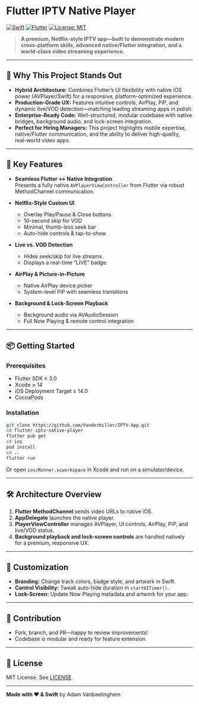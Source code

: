# Flutter IPTV Native Player

[![Swift](https://img.shields.io/badge/Swift-5.6-orange.svg)](https://swift.org) [![Flutter](https://img.shields.io/badge/Flutter-3.0-blue.svg)](https://flutter.dev) [![License: MIT](https://img.shields.io/badge/License-MIT-yellow.svg)](LICENSE)

> **A premium, Netflix-style IPTV app—built to demonstrate modern cross-platform skills, advanced native/Flutter integration, and a world-class video streaming experience.**

---

## 🌟 Why This Project Stands Out

- **Hybrid Architecture:** Combines Flutter’s UI flexibility with native iOS power (AVPlayer/Swift) for a responsive, platform-optimized experience.
- **Production-Grade UX:** Features intuitive controls, AirPlay, PiP, and dynamic live/VOD detection—matching leading streaming apps in polish.
- **Enterprise-Ready Code:** Well-structured, modular codebase with native bridges, background audio, and lock-screen integration.
- **Perfect for Hiring Managers:** This project highlights mobile expertise, native/Flutter communication, and the ability to deliver high-quality, real-world video apps.

---

## 🚀 Key Features

- **Seamless Flutter ↔ Native Integration**  
  Presents a fully native `AVPlayerViewController` from Flutter via robust MethodChannel communication.

- **Netflix-Style Custom UI**  
  - Overlay Play/Pause & Close buttons  
  - 10-second skip for VOD  
  - Minimal, thumb-less seek bar  
  - Auto-hide controls & tap-to-show

- **Live vs. VOD Detection**  
  - Hides seek/skip for live streams  
  - Displays a real-time “LIVE” badge

- **AirPlay & Picture-in-Picture**  
  - Native AirPlay device picker  
  - System-level PiP with seamless transitions

- **Background & Lock-Screen Playback**  
  - Background audio via AVAudioSession  
  - Full Now Playing & remote control integration

---

## 📦 Getting Started

### Prerequisites

- Flutter SDK ≥ 3.0  
- Xcode ≥ 14  
- iOS Deployment Target ≥ 14.0  
- CocoaPods

### Installation

```bash
git clone https://github.com/Vanderbiller/IPTV-App.git
cd flutter-iptv-native-player
flutter pub get
cd ios
pod install
cd ..
flutter run
```

Or open `ios/Runner.xcworkspace` in Xcode and run on a simulator/device.

---

## 🛠️ Architecture Overview

1. **Flutter MethodChannel** sends video URLs to native iOS.
2. **AppDelegate** launches the native player.
3. **PlayerViewController** manages AVPlayer, UI controls, AirPlay, PiP, and live/VOD status.
4. **Background playback and lock-screen controls** are handled natively for a premium, responsive UX.

---

## 🎨 Customization

- **Branding:** Change track colors, badge style, and artwork in Swift.
- **Control Visibility:** Tweak auto-hide duration in `startUITimer()`.
- **Lock-Screen:** Update Now Playing metadata and artwork for your app.

---

## 🤝 Contribution

- Fork, branch, and PR—happy to review improvements!
- Codebase is modular and ready for feature extension.

---

## 📜 License

MIT License. See [LICENSE](LICENSE).

---

**Made with ❤️ & Swift** by Adam Vanbaelinghem
